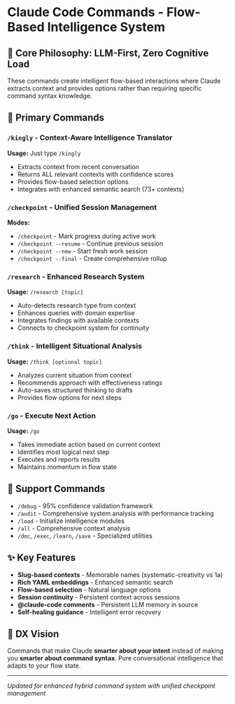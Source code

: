 # Claude Code Commands - Flow-Based Intelligence System

## 🎯 Core Philosophy: LLM-First, Zero Cognitive Load

These commands create intelligent flow-based interactions where Claude extracts context and provides options rather than requiring specific command syntax knowledge.

## 🚀 Primary Commands

### `/kingly` - Context-Aware Intelligence Translator
**Usage:** Just type `/kingly` 
- Extracts context from recent conversation
- Returns ALL relevant contexts with confidence scores
- Provides flow-based selection options
- Integrates with enhanced semantic search (73+ contexts)

### `/checkpoint` - Unified Session Management  
**Modes:**
- `/checkpoint` - Mark progress during active work
- `/checkpoint --resume` - Continue previous session
- `/checkpoint --new` - Start fresh work session  
- `/checkpoint --final` - Create comprehensive rollup

### `/research` - Enhanced Research System
**Usage:** `/research [topic]`
- Auto-detects research type from context
- Enhances queries with domain expertise
- Integrates findings with available contexts
- Connects to checkpoint system for continuity

### `/think` - Intelligent Situational Analysis
**Usage:** `/think [optional topic]`
- Analyzes current situation from context
- Recommends approach with effectiveness ratings
- Auto-saves structured thinking to drafts
- Provides flow options for next steps

### `/go` - Execute Next Action
**Usage:** `/go`
- Takes immediate action based on current context
- Identifies most logical next step
- Executes and reports results
- Maintains momentum in flow state

## 🔧 Support Commands

- `/debug` - 95% confidence validation framework
- `/audit` - Comprehensive system analysis with performance tracking  
- `/load` - Initialize intelligence modules
- `/all` - Comprehensive context analysis
- `/doc`, `/exec`, `/learn`, `/save` - Specialized utilities

## ✨ Key Features

- **Slug-based contexts** - Memorable names (systematic-creativity vs 1a)
- **Rich YAML embeddings** - Enhanced semantic search
- **Flow-based selection** - Natural language options
- **Session continuity** - Persistent context across sessions
- **@claude-code comments** - Persistent LLM memory in source
- **Self-healing guidance** - Intelligent error recovery

## 🎨 DX Vision

Commands that make Claude **smarter about your intent** instead of making you **smarter about command syntax**. Pure conversational intelligence that adapts to your flow state.

---
*Updated for enhanced hybrid command system with unified checkpoint management*